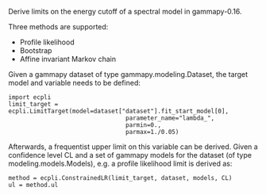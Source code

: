 Derive limits on the energy cutoff of a spectral model in gammapy-0.16.

Three methods are supported:
- Profile likelihood
- Bootstrap
- Affine invariant Markov chain

Given a gammapy dataset of type gammapy.modeling.Dataset, the target model and 
variable needs to be defined:


```
import ecpli
limit_target = ecpli.LimitTarget(model=dataset["dataset"].fit_start_model[0],
                                 parameter_name="lambda_",
                                 parmin=0.,
                                 parmax=1./0.05)
```

Afterwards, a frequentist upper limit on this variable can be derived. Given a
confidence level CL and a set of gammapy models for the dataset (of type
modeling.models.Models), e.g. a profile likelihood limit is derived as:

```
method = ecpli.ConstrainedLR(limit_target, dataset, models, CL)
ul = method.ul
```
